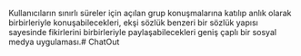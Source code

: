 Kullanıcıların sınırlı süreler için açılan grup konuşmalarına katılıp anlık olarak birbirleriyle konuşabilecekleri, ekşi sözlük benzeri bir sözlük yapısı sayesinde fikirlerini birbirleriyle paylaşabilecekleri geniş çaplı bir sosyal medya uygulaması.# ChatOut
